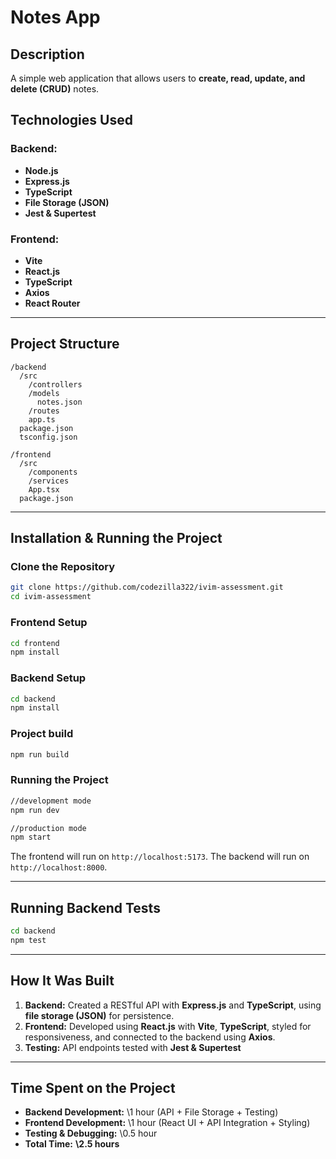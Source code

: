 # Notes App

## Description

A simple web application that allows users to **create, read, update, and delete (CRUD)** notes.

## Technologies Used

### Backend:

- **Node.js**
- **Express.js**
- **TypeScript**
- **File Storage (JSON)**
- **Jest & Supertest**

### Frontend:

- **Vite**
- **React.js**
- **TypeScript**
- **Axios**
- **React Router**

---

## Project Structure

```
/backend
  /src
    /controllers
    /models
      notes.json
    /routes
    app.ts
  package.json
  tsconfig.json

/frontend
  /src
    /components
    /services
    App.tsx
  package.json
```

---

## Installation & Running the Project

### Clone the Repository

```bash
git clone https://github.com/codezilla322/ivim-assessment.git
cd ivim-assessment
```

### Frontend Setup

```bash
cd frontend
npm install
```

### Backend Setup

```bash
cd backend
npm install
```

### Project build

```bash
npm run build
```

### Running the Project

```bash
//development mode
npm run dev

//production mode
npm start
```

The frontend will run on `http://localhost:5173`.
The backend will run on `http://localhost:8000`.

---

## Running Backend Tests

```bash
cd backend
npm test
```

---

## How It Was Built

1. **Backend:** Created a RESTful API with **Express.js** and **TypeScript**, using **file storage (JSON)** for persistence.
2. **Frontend:** Developed using **React.js** with **Vite**, **TypeScript**, styled for responsiveness, and connected to the backend using **Axios**.
3. **Testing:** API endpoints tested with **Jest & Supertest**

---

## Time Spent on the Project

- **Backend Development:** \1 hour (API + File Storage + Testing)
- **Frontend Development:** \1 hour (React UI + API Integration + Styling)
- **Testing & Debugging:** \0.5 hour
- **Total Time:** **\2.5 hours**
